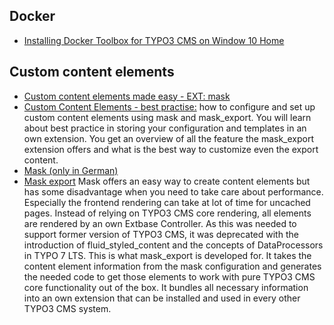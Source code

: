 

## Docker
* [Installing Docker Toolbox for TYPO3 CMS on Window 10 Home](https://youtu.be/6Q0-wlNNK3I)

## Custom content elements
* [Custom content elements made easy - EXT: mask](https://typo3worx.eu/2016/11/typo3-custom-content-elements-made-easy/)
* [Custom Content Elements - best practise:](https://www.slideshare.net/cpsitgmbh/cce-custom-content-elements-best-practice)  how to configure and set up custom content elements using mask and mask_export. You will learn about best practice in storing your configuration and templates in an own extension. You get an overview of all the feature the mask_export extension offers and what is the best way to customize even the export content.
* [Mask (only in German)](https://jweiland.net/video-anleitungen/typo3/interessante-typo3-extensions/mask.html)
* [Mask export](https://packagist.org/packages/ichhabrecht/mask-export) Mask offers an easy way to create content elements but has some disadvantage when you need to take care about performance. Especially the frontend rendering can take at lot of time for uncached pages. Instead of relying on TYPO3 CMS core rendering, all elements are rendered by an own Extbase Controller. As this was needed to support former version of TYPO3 CMS, it was deprecated with the introduction of fluid_styled_content and the concepts of DataProcessors in TYPO 7 LTS.
This is what mask_export is developed for. It takes the content element information from the mask configuration and generates the needed code to get those elements to work with pure TYPO3 CMS core functionality out of the box. It bundles all necessary information into an own extension that can be installed and used in every other TYPO3 CMS system.

